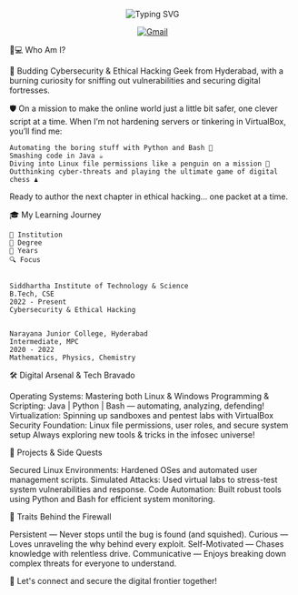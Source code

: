 <!-- Typing Animation Banner -->
<p align="center">
  <img src="https://readme-typing-svg.demolab.com?font=Fira+Code&weight=700&size=29&duration=3000&pause=800&color=00C2FF&center=true&vCenter=true&width=660&lines=Hey+there%2C+I'm+Saikamal+Kota+%F0%9F%91%8B;Cybersecurity+Enthusiast+%7C+Code+Detective;Turning+Vulnerabilities+into+Strengths" alt="Typing SVG" />
</p>

<p align="center">
  <a href="mailto:saikamal.kota@gmail.com" target="_blank" rel="noopener noreferrer">
    <img alt="Gmail" src="https://img.shields.io/badge/Email-Contact_Me-EA4335?style=for-the-badge&logo=gmail&logoColor=white" />
  </a>
</p>

  


  





  




👨💻 Who Am I?


  🚀 Budding Cybersecurity & Ethical Hacking Geek from Hyderabad,
  with a burning curiosity for sniffing out vulnerabilities and securing digital fortresses.
  
  🛡️ On a mission to make the online world just a little bit safer, one clever script at a time.
  When I’m not hardening servers or tinkering in VirtualBox, you’ll find me:
  
    Automating the boring stuff with Python and Bash 🐍
    Smashing code in Java ☕
    Diving into Linux file permissions like a penguin on a mission 🐧
    Outthinking cyber-threats and playing the ultimate game of digital chess ♟️
  
  
  Ready to author the next chapter in ethical hacking… one packet at a time.



  




🎓 My Learning Journey




  
    🏫 Institution
    🎯 Degree
    📅 Years
    🔍 Focus
  
  
    Siddhartha Institute of Technology & Science
    B.Tech, CSE
    2022 - Present
    Cybersecurity & Ethical Hacking
  
  
    Narayana Junior College, Hyderabad
    Intermediate, MPC
    2020 - 2022
    Mathematics, Physics, Chemistry
  




  




🛠️ Digital Arsenal & Tech Bravado


  



  Operating Systems: Mastering both Linux & Windows
  Programming & Scripting: Java | Python | Bash — automating, analyzing, defending!
  Virtualization: Spinning up sandboxes and pentest labs with VirtualBox
  Security Foundation: Linux file permissions, user roles, and secure system setup
  Always exploring new tools & tricks in the infosec universe!



  



🔐 Projects & Side Quests


  Secured Linux Environments: Hardened OSes and automated user management scripts.
  Simulated Attacks: Used virtual labs to stress-test system vulnerabilities and response.
  Code Automation: Built robust tools using Python and Bash for efficient system monitoring.



  



🌟 Traits Behind the Firewall


  Persistent — Never stops until the bug is found (and squished).
  Curious — Loves unraveling the why behind every exploit.
  Self-Motivated — Chases knowledge with relentless drive.
  Communicative — Enjoys breaking down complex threats for everyone to understand.



  



  🚦 Let's connect and secure the digital frontier together!

